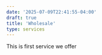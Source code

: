 ```yaml
---
date: '2025-07-09T22:41:55-04:00'
draft: true
title: 'Wholesale'
type: services
---
```


This is first service we offer